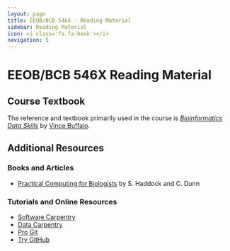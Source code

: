 ```yaml
---
layout: page
title: EEOB/BCB 546X - Reading Material
sidebar: Reading Material
icon: <i class='fa fa-book'></i>
navigation: 5
---
```


# EEOB/BCB 546X Reading Material

## Course Textbook

The reference and textbook primarily used in the course is [*Bioinformatics Data Skills*](http://shop.oreilly.com/product/0636920030157.do) by [Vince Buffalo](http://www.vincebuffalo.com/). 

## Additional Resources

### Books and Articles

* [Practical Computing for Biologists](http://practicalcomputing.org/) by S. Haddock and C. Dunn

### Tutorials and Online Resources

* [Software Carpentry](https://software-carpentry.org/)
* [Data Carpentry](https://datacarpentry.org/)
* [Pro Git](https://git-scm.com/book/en/v2)
* [Try GitHub](https://try.github.io/)

